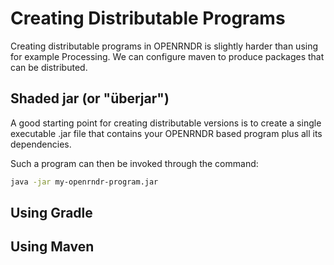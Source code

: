 # Creating Distributable Programs

Creating distributable programs in OPENRNDR is slightly harder than using for example Processing. We can configure maven to produce packages that can be distributed.

## Shaded jar (or "überjar")

A good starting point for creating distributable versions is to create a single executable .jar file that contains your OPENRNDR based program plus all its dependencies.

Such a program can then be invoked through the command:
```sh
java -jar my-openrndr-program.jar
```

## Using Gradle


## Using Maven

```

```